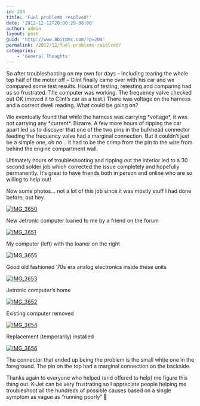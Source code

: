 ```yaml
---
id: 204
title: 'Fuel problems resolved!'
date: '2012-12-12T20:00:29-08:00'
author: admin
layout: post
guid: 'http://www.8bitdmc.com/?p=204'
permalink: /2012/12/fuel-problems-resolved/
categories:
    - 'General Thoughts'
---
```


So after troubleshooting on my own for days – including tearing the whole top half of the motor off – Clint finally came over with his car and we compared some test results. Hours of testing, retesting and comparing had us so frustrated. The computer was working. The frequency valve checked out OK (moved it to Clint’s car as a test.) There was voltage on the harness and a correct dwell reading. What could be going on?

We eventually found that while the harness was carrying \*voltage\*, it was not carrying any \*current\*. Bizarre. A few more hours of ripping the car apart led us to discover that one of the two pins in the bulkhead connector feeding the frequency valve had a marginal connection. But it couldn’t just be a simple one, oh no… it had to be the crimp from the pin to the wire from behind the engine compartment wall.

Ultimately hours of troubleshooting and ripping out the interior led to a 30 second solder job which corrected the issue completely and hopefully permanently. It’s great to have friends both in person and online who are so willing to help out!

Now some photos… not a lot of this job since it was mostly stuff I had done before, but hey.

[![](../images/2012/12/IMG_3650-300x225.jpg "IMG_3650")](../images/2012/12/IMG_3650.jpg)

New Jetronic computer loaned to me by a friend on the forum

[![](../images/2012/12/IMG_3651-300x225.jpg "IMG_3651")](../images/2012/12/IMG_3651.jpg)

My computer (left) with the loaner on the right

![](../images/2012/12/IMG_3655-300x225.jpg "IMG_3655")

Good old fashioned ’70s era analog electronics inside these units

[![](../images/2012/12/IMG_3653-300x225.jpg "IMG_3653")](../images/2012/12/IMG_3653.jpg)

Jetronic computer’s home

[![](../images/2012/12/IMG_3652-300x225.jpg "IMG_3652")](../images/2012/12/IMG_3652.jpg)

Existing computer removed

[![](../images/2012/12/IMG_3654-300x225.jpg "IMG_3654")](../images/2012/12/IMG_3654.jpg)

Replacement (temporarily) installed

[![](../images/2012/12/IMG_3656-300x225.jpg "IMG_3656")](../images/2012/12/IMG_3656.jpg)

The connector that ended up being the problem is the small white one in the foreground. The pin on the top had a marginal connection on the backside.

Thanks again to everyone who helped (and offered to help) me figure this thing out. K-Jet can be very frustrating so I appreciate people helping me troubleshoot all the hundreds of possible causes based on a single symptom as vague as “running poorly” 🙂